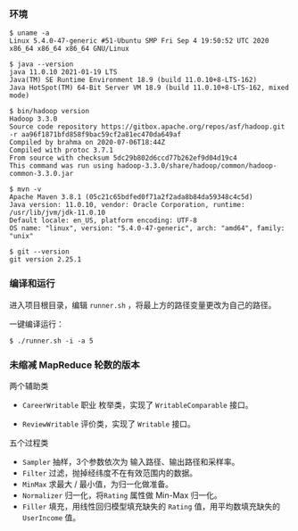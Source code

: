 ### 环境

```shell
$ uname -a
Linux 5.4.0-47-generic #51-Ubuntu SMP Fri Sep 4 19:50:52 UTC 2020 x86_64 x86_64 x86_64 GNU/Linux

$ java --version
java 11.0.10 2021-01-19 LTS
Java(TM) SE Runtime Environment 18.9 (build 11.0.10+8-LTS-162)
Java HotSpot(TM) 64-Bit Server VM 18.9 (build 11.0.10+8-LTS-162, mixed mode)

$ bin/hadoop version
Hadoop 3.3.0
Source code repository https://gitbox.apache.org/repos/asf/hadoop.git -r aa96f1871bfd858f9bac59cf2a81ec470da649af
Compiled by brahma on 2020-07-06T18:44Z
Compiled with protoc 3.7.1
From source with checksum 5dc29b802d6ccd77b262ef9d04d19c4
This command was run using hadoop-3.3.0/share/hadoop/common/hadoop-common-3.3.0.jar

$ mvn -v        
Apache Maven 3.8.1 (05c21c65bdfed0f71a2f2ada8b84da59348c4c5d)
Java version: 11.0.10, vendor: Oracle Corporation, runtime: /usr/lib/jvm/jdk-11.0.10
Default locale: en_US, platform encoding: UTF-8
OS name: "linux", version: "5.4.0-47-generic", arch: "amd64", family: "unix"

$ git --version
git version 2.25.1
```



### 编译和运行

进入项目根目录，编辑 `runner.sh` ，将最上方的路径变量更改为自己的路径。

一键编译运行：

```shell
$ ./runner.sh -i -a 5
```

### 未缩减 MapReduce 轮数的版本

两个辅助类

- `CareerWritable` 职业 枚举类，实现了 `WritableComparable` 接口。

- `ReviewWritable` 评价类，实现了 `Writable` 接口。

五个过程类

- `Sampler` 抽样，3个参数依次为 输入路径、输出路径和采样率。
- `Filter` 过滤，抛掉经纬度不在有效范围内的数据。
- `MinMax` 求最大 / 最小值，为归一化做准备。
- `Normalizer` 归一化，将`Rating` 属性做 Min-Max 归一化。
- `Filler` 填充，用线性回归模型填充缺失的 `Rating` 值，用平均数填充缺失的 `UserIncome` 值。